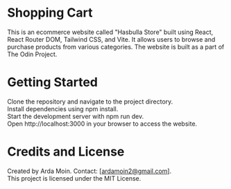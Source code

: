 # Shopping Cart

This is an ecommerce website called "Hasbulla Store" built using React, React Router DOM, Tailwind CSS, and Vite. It allows users to browse and purchase products from various categories. The website is built as a part of The Odin Project.

# Getting Started
Clone the repository and navigate to the project directory.\
Install dependencies using npm install.\
Start the development server with npm run dev.\
Open http://localhost:3000 in your browser to access the website.

# Credits and License
Created by Arda Moin. Contact: [ardamoin2@gmail.com].\
This project is licensed under the MIT License.
